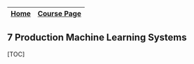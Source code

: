 
|[Home](../README.md)|[Course Page]()|
|---------------------|--------------|

## 7 Production Machine Learning Systems

[TOC]
        